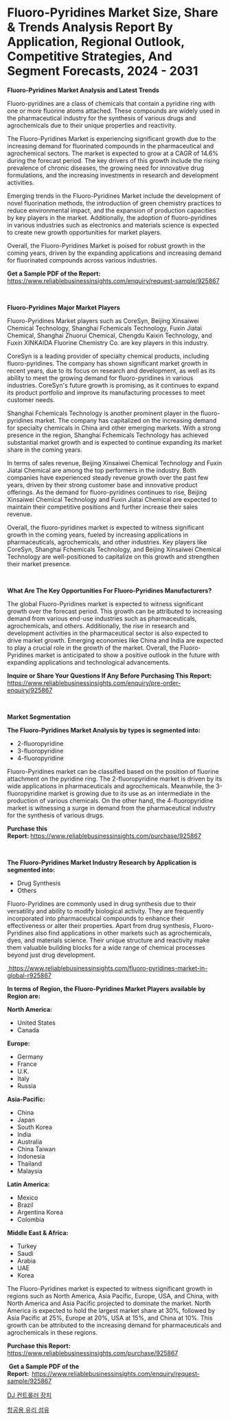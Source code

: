 <p><h1>Fluoro-Pyridines Market Size, Share & Trends Analysis Report By Application, Regional Outlook, Competitive Strategies, And Segment Forecasts, 2024 - 2031</h1></p><p><strong>Fluoro-Pyridines Market Analysis and Latest Trends</strong></p>
<p><p>Fluoro-pyridines are a class of chemicals that contain a pyridine ring with one or more fluorine atoms attached. These compounds are widely used in the pharmaceutical industry for the synthesis of various drugs and agrochemicals due to their unique properties and reactivity.</p><p>The Fluoro-Pyridines Market is experiencing significant growth due to the increasing demand for fluorinated compounds in the pharmaceutical and agrochemical sectors. The market is expected to grow at a CAGR of 14.6% during the forecast period. The key drivers of this growth include the rising prevalence of chronic diseases, the growing need for innovative drug formulations, and the increasing investments in research and development activities.</p><p>Emerging trends in the Fluoro-Pyridines Market include the development of novel fluorination methods, the introduction of green chemistry practices to reduce environmental impact, and the expansion of production capacities by key players in the market. Additionally, the adoption of fluoro-pyridines in various industries such as electronics and materials science is expected to create new growth opportunities for market players.</p><p>Overall, the Fluoro-Pyridines Market is poised for robust growth in the coming years, driven by the expanding applications and increasing demand for fluorinated compounds across various industries.</p></p>
<p><strong>Get a Sample PDF of the Report:&nbsp;</strong> <a href="https://www.reliablebusinessinsights.com/enquiry/request-sample/925867">https://www.reliablebusinessinsights.com/enquiry/request-sample/925867</a></p>
<p>&nbsp;</p>
<p><strong>Fluoro-Pyridines Major Market Players</strong></p>
<p><p>Fluoro-Pyridines Market players such as CoreSyn, Beijing Xinsaiwei Chemical Technology, Shanghai Fchemicals Technology, Fuxin Jiatai Chemical, Shanghai Zhuorui Chemical, Chengdu Kaixin Technology, and Fuxin XINKAIDA Fluorine Chemistry Co. are key players in this industry. </p><p>CoreSyn is a leading provider of specialty chemical products, including fluoro-pyridines. The company has shown significant market growth in recent years, due to its focus on research and development, as well as its ability to meet the growing demand for fluoro-pyridines in various industries. CoreSyn's future growth is promising, as it continues to expand its product portfolio and improve its manufacturing processes to meet customer needs.</p><p>Shanghai Fchemicals Technology is another prominent player in the fluoro-pyridines market. The company has capitalized on the increasing demand for specialty chemicals in China and other emerging markets. With a strong presence in the region, Shanghai Fchemicals Technology has achieved substantial market growth and is expected to continue expanding its market share in the coming years.</p><p>In terms of sales revenue, Beijing Xinsaiwei Chemical Technology and Fuxin Jiatai Chemical are among the top performers in the industry. Both companies have experienced steady revenue growth over the past few years, driven by their strong customer base and innovative product offerings. As the demand for fluoro-pyridines continues to rise, Beijing Xinsaiwei Chemical Technology and Fuxin Jiatai Chemical are expected to maintain their competitive positions and further increase their sales revenue.</p><p>Overall, the fluoro-pyridines market is expected to witness significant growth in the coming years, fueled by increasing applications in pharmaceuticals, agrochemicals, and other industries. Key players like CoreSyn, Shanghai Fchemicals Technology, and Beijing Xinsaiwei Chemical Technology are well-positioned to capitalize on this growth and strengthen their market presence.</p></p>
<p>&nbsp;</p>
<p><strong>What Are The Key Opportunities For Fluoro-Pyridines Manufacturers?</strong></p>
<p><p>The global Fluoro-Pyridines market is expected to witness significant growth over the forecast period. This growth can be attributed to increasing demand from various end-use industries such as pharmaceuticals, agrochemicals, and others. Additionally, the rise in research and development activities in the pharmaceutical sector is also expected to drive market growth. Emerging economies like China and India are expected to play a crucial role in the growth of the market. Overall, the Fluoro-Pyridines market is anticipated to show a positive outlook in the future with expanding applications and technological advancements.</p></p>
<p><strong>Inquire or Share Your Questions If Any Before Purchasing This Report:</strong> <a href="https://www.reliablebusinessinsights.com/enquiry/pre-order-enquiry/925867">https://www.reliablebusinessinsights.com/enquiry/pre-order-enquiry/925867</a></p>
<p>&nbsp;</p>
<p><strong>Market Segmentation</strong></p>
<p><strong>The Fluoro-Pyridines Market Analysis by types is segmented into:</strong></p>
<p><ul><li>2-fluoropyridine</li><li>3-fluoropyridine</li><li>4-fluoropyridine</li></ul></p>
<p><p>Fluoro-Pyridines market can be classified based on the position of fluorine attachment on the pyridine ring. The 2-fluoropyridine market is driven by its wide applications in pharmaceuticals and agrochemicals. Meanwhile, the 3-fluoropyridine market is growing due to its use as an intermediate in the production of various chemicals. On the other hand, the 4-fluoropyridine market is witnessing a surge in demand from the pharmaceutical industry for the synthesis of various drugs.</p></p>
<p><strong>Purchase this Report:&nbsp;</strong><a href="https://www.reliablebusinessinsights.com/purchase/925867">https://www.reliablebusinessinsights.com/purchase/925867</a></p>
<p>&nbsp;</p>
<p><strong>The Fluoro-Pyridines Market Industry Research by Application is segmented into:</strong></p>
<p><ul><li>Drug Synthesis</li><li>Others</li></ul></p>
<p><p>Fluoro-Pyridines are commonly used in drug synthesis due to their versatility and ability to modify biological activity. They are frequently incorporated into pharmaceutical compounds to enhance their effectiveness or alter their properties. Apart from drug synthesis, Fluoro-Pyridines also find applications in other markets such as agrochemicals, dyes, and materials science. Their unique structure and reactivity make them valuable building blocks for a wide range of chemical processes beyond just drug development.</p></p>
<p><a href="https://www.reliablebusinessinsights.com/fluoro-pyridines-market-in-global-r925867">&nbsp;https://www.reliablebusinessinsights.com/fluoro-pyridines-market-in-global-r925867</a></p>
<p><strong>In terms of Region, the Fluoro-Pyridines Market Players available by Region are:</strong></p>
<p>
    <p> <strong> North America: </strong>
        <ul>
            <li>United States</li>
            <li>Canada</li>
        </ul>
        </p> 
    <p> <strong> Europe: </strong>
        <ul>
            <li>Germany</li>
            <li>France</li>
            <li>U.K.</li>
            <li>Italy</li>
            <li>Russia</li>
        </ul>
        </p> 
    <p> <strong> Asia-Pacific: </strong>
        <ul>
            <li>China</li>
            <li>Japan</li>
            <li>South Korea</li>
            <li>India</li>
            <li>Australia</li>
            <li>China Taiwan</li>
            <li>Indonesia</li>
            <li>Thailand</li>
            <li>Malaysia</li>
        </ul>
        </p> 
    <p> <strong> Latin America: </strong>
        <ul>
            <li>Mexico</li>
            <li>Brazil</li>
            <li>Argentina Korea</li>
            <li>Colombia</li>
        </ul>
        </p> 
    <p> <strong> Middle East & Africa: </strong>
        <ul>
            <li>Turkey</li>
            <li>Saudi</li>
            <li>Arabia</li>
            <li>UAE</li>
            <li>Korea</li>
        </ul>
    </p>
    </p>
<p><p>The Fluoro-Pyridines market is expected to witness significant growth in regions such as North America, Asia Pacific, Europe, USA, and China, with North America and Asia Pacific projected to dominate the market. North America is expected to hold the largest market share at 30%, followed by Asia Pacific at 25%, Europe at 20%, USA at 15%, and China at 10%. This growth can be attributed to the increasing demand for pharmaceuticals and agrochemicals in these regions.</p></p>
<p><strong>Purchase this Report: </strong><a href="https://www.reliablebusinessinsights.com/purchase/925867">https://www.reliablebusinessinsights.com/purchase/925867</a></p>
<p>&nbsp;<strong>Get a Sample PDF of the Report:&nbsp;&nbsp;</strong><a href="https://www.reliablebusinessinsights.com/enquiry/request-sample/925867">https://www.reliablebusinessinsights.com/enquiry/request-sample/925867</a></p>
<p><strong></strong></p>
<p><p><a href="https://medium.com/@jewelmohr02/dj-%EC%BB%A8%ED%8A%B8%EB%A1%A4%EB%9F%AC-%EB%94%94%EB%B0%94%EC%9D%B4%EC%8A%A4-%EC%8B%9C%EC%9E%A5%EC%9D%80-%EC%8B%9C%EC%9E%A5-%EC%A0%90%EC%9C%A0%EC%9C%A8-%EC%8B%9C%EC%9E%A5-%ED%8A%B8%EB%A0%8C%EB%93%9C-%EB%B0%8F-%EC%8B%9C%EC%9E%A5-%EC%84%B1%EC%9E%A5%EC%97%90-%EB%8C%80%ED%95%9C-%EC%A0%95%EB%B3%B4%EB%A5%BC-%EC%A0%9C%EA%B3%B5%ED%95%A9%EB%8B%88%EB%8B%A4-13e7488d9431">DJ 컨트롤러 장치</a></p><p><a href="https://medium.com/@midge5687567/%EB%B9%84%ED%96%89%EA%B8%B0-%EC%8B%9C%EC%9E%A5-%EB%A9%94%ED%8A%B8%EB%A6%AD%EC%8A%A4%EB%A5%BC-%EC%9C%84%ED%95%9C-%EC%9C%A0%EB%A6%AC-%EC%84%AC%EC%9C%A0-%ED%95%B4%EB%8F%85-%EC%8B%9C%EC%9E%A5-%EC%A0%90%EC%9C%A0%EC%9C%A8-%ED%8A%B8%EB%A0%8C%EB%93%9C-%EB%B0%8F-%EC%84%B1%EC%9E%A5-%ED%8C%A8%ED%84%B4-3e64bb13effa">항공용 유리 섬유</a></p></p>